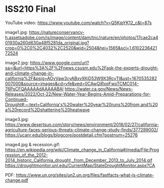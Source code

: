 # ISS210 Final

YouTube video: https://www.youtube.com/watch?v=Q5KjpYK12_c&t=87s

image1.jpg: https://natureconservancy-h.assetsadobe.com/is/image/content/dam/tnc/nature/en/photos/17cae2ca401930a260d630a48f5281da_original.jpg?crop=0%2C0%2C4032%2C2520&wid=2504&hei=1565&scl=1.610223642172524 

image2.jpg: https://www.google.com/url?sa=i&url=https%3A%2F%2Fnews.csusm.edu%2Fask-the-experts-drought-and-climate-change-in-california%2F&psig=AOvVaw3cyABxv9XjD53W9X3RcyTI&ust=1670535282007000&source=images&cd=vfe&ved=0CAwQjRxqFwoTCMC014-76PsCFQAAAAAdAAAAABAI
https://water.ca.gov/News/News-Releases/2022/Oct-22/New-Water-Year-Begins-Amid-Preparations-for-Continued-Drought#:~:text=California's%20water%20year%20runs%20from,and%20a%20record%2Dshattering%20heatwave

image3.jpg: https://www.desertsun.com/story/news/environment/2018/02/27/california-agriculture-faces-serious-threats-climate-change-study-finds/377289002/
https://ucanr.edu/blogs/blogcore/postdetail.cfm?postnum=25276

image4.jpg & recession.gif: https://en.wikipedia.org/wiki/Climate_change_in_California#/media/File:Progression_of_the_2012-2014_historic_California_drought,_from_December_2013_to_July_2014.gif
https://droughtmonitor.unl.edu/CurrentMap/StateDroughtMonitor.aspx?CA 

PDF: https://www.un.org/sites/un2.un.org/files/fastfacts-what-is-climate-change.pdf
